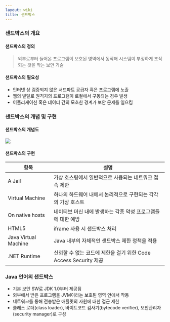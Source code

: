 ```yaml
---
layout: wiki
title: 샌드박스
---
```


### 샌드박스의 개요
#### 샌드박스의 정의
> 외부로부터 들어온 프로그램이 보호된 영역에서 동작해 시스템이 부정하게 조작되는 것을 막는 보안 기술

#### 샌드박스의 필요성
* 인터넷 상 검증되지 않은 서드파트 공급자 혹은 프로그램에 노출
* 웹의 발달로 원격지의 프로그램이 로컬에서 구동되는 경우 발생
* 어플리케이션 혹은 데이터 간의 모호한 경계가 보안 문제를 일으킴

### 샌드박스의 개념 및 구현
#### 샌드박스의 개념도
![](http://cdn.ttgtmedia.com/rms/misc/ssSandbox.png)

#### 샌드박스의 구현

|항목|설명|
|---|---|
|A Jail|가상 호스팅에서 일반적으로 사용되는 네트워크 접속 제한|
|Virtual Machine|하나의 하드웨어 내에서 논리적으로 구현되는 각각의 가상 호스트|
|On native hosts|네이티브 머신 내에 발생하는 각종 악성 프로그램들에 대한 예방|
|HTML5|iframe 사용 시 샌드박스 처리|
|Java Virtual Machine|Java 내부의 자체적인 샌드박스 제한 정책을 적용|
|.NET Runtime|신뢰할 수 없는 코드에 제한을 걸기 위한 Code Access Security 제공|

### Java 언어의 샌드박스
* 기본 보안 SW로 JDK 1.0부터 제공됨
* 외부에서 받은 프로그램을 JVM이라는 보호된 영역 안에서 작동
* 네트워크를 통해 전송받은 애플릿의 자원에 대한 접근 제한
* 클래스 로더(class loader), 바이트코드 검사기(bytecode verifier), 보안관리자(security manager)로 구성
